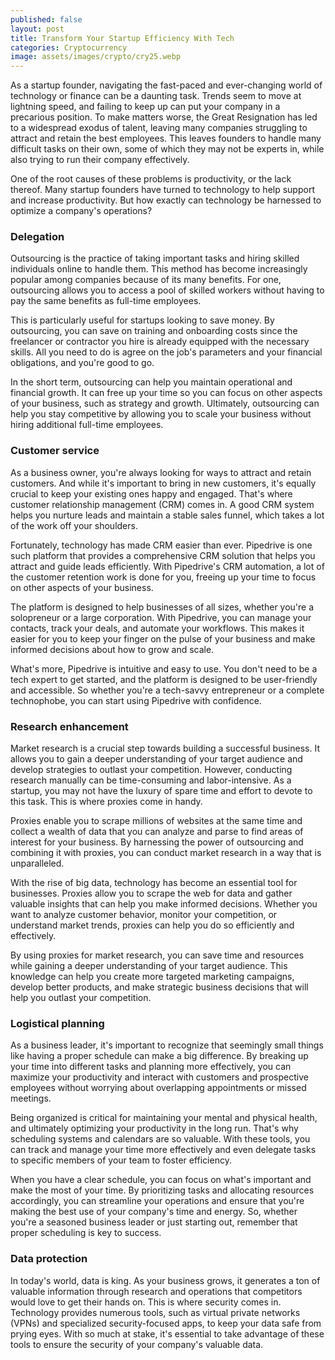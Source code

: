 ```yaml
---
published: false
layout: post
title: Transform Your Startup Efficiency With Tech
categories: Cryptocurrency
image: assets/images/crypto/cry25.webp
---
```


As a startup founder, navigating the fast-paced and ever-changing world of technology or finance can be a daunting task. Trends seem to move at lightning speed, and failing to keep up can put your company in a precarious position. To make matters worse, the Great Resignation has led to a widespread exodus of talent, leaving many companies struggling to attract and retain the best employees. This leaves founders to handle many difficult tasks on their own, some of which they may not be experts in, while also trying to run their company effectively.

One of the root causes of these problems is productivity, or the lack thereof. Many startup founders have turned to technology to help support and increase productivity. But how exactly can technology be harnessed to optimize a company's operations?

### Delegation
Outsourcing is the practice of taking important tasks and hiring skilled individuals online to handle them. This method has become increasingly popular among companies because of its many benefits. For one, outsourcing allows you to access a pool of skilled workers without having to pay the same benefits as full-time employees.

This is particularly useful for startups looking to save money. By outsourcing, you can save on training and onboarding costs since the freelancer or contractor you hire is already equipped with the necessary skills. All you need to do is agree on the job's parameters and your financial obligations, and you're good to go.

In the short term, outsourcing can help you maintain operational and financial growth. It can free up your time so you can focus on other aspects of your business, such as strategy and growth. Ultimately, outsourcing can help you stay competitive by allowing you to scale your business without hiring additional full-time employees.

### Customer service
As a business owner, you're always looking for ways to attract and retain customers. And while it's important to bring in new customers, it's equally crucial to keep your existing ones happy and engaged. That's where customer relationship management (CRM) comes in. A good CRM system helps you nurture leads and maintain a stable sales funnel, which takes a lot of the work off your shoulders.

Fortunately, technology has made CRM easier than ever. Pipedrive is one such platform that provides a comprehensive CRM solution that helps you attract and guide leads efficiently. With Pipedrive's CRM automation, a lot of the customer retention work is done for you, freeing up your time to focus on other aspects of your business.

The platform is designed to help businesses of all sizes, whether you're a solopreneur or a large corporation. With Pipedrive, you can manage your contacts, track your deals, and automate your workflows. This makes it easier for you to keep your finger on the pulse of your business and make informed decisions about how to grow and scale.

What's more, Pipedrive is intuitive and easy to use. You don't need to be a tech expert to get started, and the platform is designed to be user-friendly and accessible. So whether you're a tech-savvy entrepreneur or a complete technophobe, you can start using Pipedrive with confidence.

### Research enhancement
Market research is a crucial step towards building a successful business. It allows you to gain a deeper understanding of your target audience and develop strategies to outlast your competition. However, conducting research manually can be time-consuming and labor-intensive. As a startup, you may not have the luxury of spare time and effort to devote to this task. This is where proxies come in handy.

Proxies enable you to scrape millions of websites at the same time and collect a wealth of data that you can analyze and parse to find areas of interest for your business. By harnessing the power of outsourcing and combining it with proxies, you can conduct market research in a way that is unparalleled.

With the rise of big data, technology has become an essential tool for businesses. Proxies allow you to scrape the web for data and gather valuable insights that can help you make informed decisions. Whether you want to analyze customer behavior, monitor your competition, or understand market trends, proxies can help you do so efficiently and effectively.

By using proxies for market research, you can save time and resources while gaining a deeper understanding of your target audience. This knowledge can help you create more targeted marketing campaigns, develop better products, and make strategic business decisions that will help you outlast your competition.

### Logistical planning
As a business leader, it's important to recognize that seemingly small things like having a proper schedule can make a big difference. By breaking up your time into different tasks and planning more effectively, you can maximize your productivity and interact with customers and prospective employees without worrying about overlapping appointments or missed meetings.

Being organized is critical for maintaining your mental and physical health, and ultimately optimizing your productivity in the long run. That's why scheduling systems and calendars are so valuable. With these tools, you can track and manage your time more effectively and even delegate tasks to specific members of your team to foster efficiency.

When you have a clear schedule, you can focus on what's important and make the most of your time. By prioritizing tasks and allocating resources accordingly, you can streamline your operations and ensure that you're making the best use of your company's time and energy. So, whether you're a seasoned business leader or just starting out, remember that proper scheduling is key to success.

### Data protection
In today's world, data is king. As your business grows, it generates a ton of valuable information through research and operations that competitors would love to get their hands on. This is where security comes in. Technology provides numerous tools, such as virtual private networks (VPNs) and specialized security-focused apps, to keep your data safe from prying eyes. With so much at stake, it's essential to take advantage of these tools to ensure the security of your company's valuable data.
